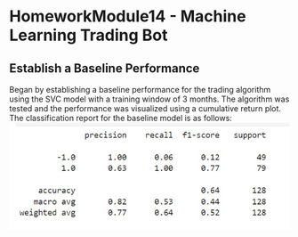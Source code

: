# HomeworkModule14 - Machine Learning Trading Bot
## Establish a Baseline Performance
Began by establishing a baseline performance for the trading algorithm using the SVC model with a training window of 3 months. The algorithm was tested and the performance was visualized using a cumulative return plot. The classification report for the baseline model is as follows:
![report1](./Pictures/original1.jpg "report1")
